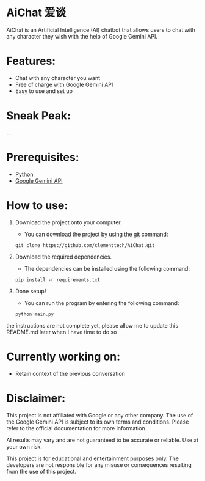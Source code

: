 # AiChat 爱谈
AiChat is an Artificial Intelligence (AI) chatbot that allows users to chat with any character they wish with the help of Google Gemini API.

# Features:
- Chat with any character you want
- Free of charge with Google Gemini API
- Easy to use and set up

# Sneak Peak:
...

# Prerequisites:
- [Python](https://www.python.org/downloads/)
- [Google Gemini API](https://ai.google.dev/gemini-api/docs)

# How to use:
1. Download the project onto your computer.
    - You can download the project by using the [git](https://git-scm.com/downloads) command:
    ```
    git clone https://github.com/clementtech/AiChat.git
    ```

2. Download the required dependencies.
    - The dependencies can be installed using the following command:
    ```
    pip install -r requirements.txt
    ```
3. Done setup!
    - You can run the program by entering the following command:
    ```
    python main.py
    ```

the instructions are not complete yet, please allow me to update this README.md later when I have time to do so



# Currently working on:
- Retain context of the previous conversation

# Disclaimer:
This project is not affiliated with Google or any other company. The use of the Google Gemini API is subject to its own terms and conditions. Please refer to the official documentation for more information.

AI results may vary and are not guaranteed to be accurate or reliable. Use at your own risk.

This project is for educational and entertainment purposes only. The developers are not responsible for any misuse or consequences resulting from the use of this project.
